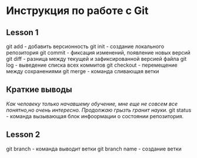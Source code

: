 # Инструкция по работе с Git
## Lesson 1
git add - добавить версионность
git init - создание локального репозитория
git commit - фиксация изменений, появление новых версий
git diff - разница между текущей и зафиксированной версией файла
 git log - выведение списка всех коммитов
 git checkout - перемещение между сохранениями
 git merge - команда сливающая ветки
 ## **Краткие выводы**

 *Как человеку только начавшему обучение, мне еще не совсем все понятно,но очень интересно. Продолжаю грызть гранит науки.*
git status - команда вызывающая блок инфоормации о состоянии репозитория.
 ## Lesson 2

 git branch - команда выводит ветки
 git branch name - создание ветки
